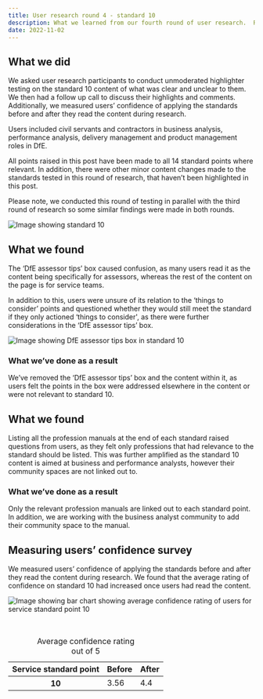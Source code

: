 ```yaml
---
title: User research round 4 - standard 10
description: What we learned from our fourth round of user research.  Research included unmoderated highlighter testing with a follow up call and confidence in the service testing.
date: 2022-11-02
---
```

## What we did

We asked user research participants to conduct unmoderated highlighter testing on the standard 10 content of what was clear and unclear to them. We then had a follow up call to discuss their highlights and comments. Additionally, we measured users’ confidence of applying the standards before and after they read the content during research. 

Users included civil servants and contractors in business analysis, performance analysis, delivery management and product management roles in DfE.

All points raised in this post have been made to all 14 standard points where relevant. In addition, there were other minor content changes made to the standards tested in this round of research, that haven’t been highlighted in this post. 

Please note, we conducted this round of testing in parallel with the third round of research so some similar findings were made in both rounds. 

![Image showing standard 10](/2022-11-02-screenshots/standard-10.png)

## What we found

The ‘DfE assessor tips’ box  caused confusion, as many users read it as the content being specifically for assessors, whereas the rest of the content on the page is for service teams. 

In addition to this, users were unsure of its relation to the ‘things to consider’ points and questioned whether they would still meet the standard if they only actioned ‘things to consider', as there were further considerations in the ‘DfE assessor tips’ box. 

![Image showing DfE assessor tips box in standard 10](/2022-11-02-screenshots/tips-box.png)

### What we’ve done as a result

We’ve removed the ‘DfE assessor tips’ box and the content within it, as users felt the points in the box were addressed elsewhere in the content or were not relevant to standard 10.

 ## What we found
Listing all the profession manuals at the end of each standard raised questions from users, as they felt only professions that had relevance to the standard should be listed. This was further amplified as the standard 10 content is aimed at business and performance analysts, however their community spaces are not linked out to.   

### What we’ve done as a result
Only the relevant profession manuals are linked out to each standard point. In addition, we are working with the business analyst community to add their community space to the manual. 

## Measuring users’ confidence survey

We measured users’ confidence of applying the standards before and after they read the content during research. We found that the average rating of confidence on standard 10 had increased once users had read the content. 

![Image showing bar chart showing average confidence rating of users for service standard point 10](/2022-11-02-screenshots/10-chart.png)

<br> 

<table class="govuk-table">
  <caption class="govuk-table__caption govuk-table__caption--m">Average confidence rating <br> out of 5 </br> </caption>
  <thead class="govuk-table__head">
    <tr class="govuk-table__row">
      <th scope="col" class="govuk-table__header">Service standard point</th>
      <th scope="col" class="govuk-table__header">Before</th>
       <th scope="col" class="govuk-table__header">After</th>
    </tr>
  </thead>
  <tbody class="govuk-table__body">
    <tr class="govuk-table__row">
      <th scope="row" class="govuk-table__header">10</th>
      <td class="govuk-table__cell">3.56</td>
      <td class="govuk-table__cell">4.4</td>
    </tr>
</table>